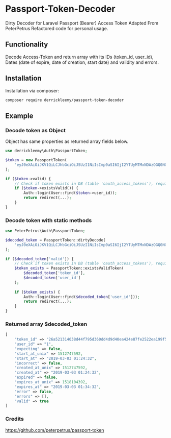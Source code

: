 # Passport-Token-Decoder
Dirty Decoder for Laravel Passport (Bearer) Access Token Adapted From PeterPetrus
Refactored code for personal usage.

## Functionality

Decode Access-Token and return array with its IDs (token_id, user_id), Dates (date of expire, date of creation, start date) and validity and errors.

## Installation

Installation via composer:

``` bash
composer require derrickleemy/passport-token-decoder
```

## Example

### Decode token as Object

Object has same properties as returned array fields below.

```php
use derrickleemy\Auth\PassportToken;

$token = new PassportToken(
    'eyJ0eXAiOiJKV1QiLCJhbGciOiJSUzI1NiIsImp0aSI6IjI2YTUyMTMxNDAzOGQ0NGY3OTVkMzYwZGQ0ZDlkNDBlYTQyNGU4N2ZlMjUyMmVhMTk5ZjU2ZWVmODg0ZTFhNWNmNjg2Nzk3NmQ2MDRmOWY5In0.eyJhdWQiOiIyIiwianRpIjoiMjZhNTIxMzE0MDM4ZDQ0Zjc5NWQzNjBkZDRkOWQ0MGVhNDI0ZTg3ZmUyNTIyZWExOTlmNTZlZWY4ODRlMWE1Y2Y2ODY3OTc2ZDYwNGY5ZjkiLCJpYXQiOjE1MTI3NDc1OTIsIm5iZiI6MTUxMjc0NzU5MiwiZXhwIjoxNTE4MTA0MzkyLCJzdWIiOiIxIiwic2NvcGVzIjpbXX0.toksHokX_RZ7eRToL_owakMJ3gbi0nppD5yrhA9C5McVSnn3WraA4NwBcwQVlkv316BTUOaJ14unBNEg1UKGuK4EhoiTBMdT1cSkgH1HKZg2SXNBrCPi9YY4g4-4qpfxQqLeBM5JsVbouD6VeeBmDJUGVcoXDXimKEft4lgkIIqPCmWOV9HscKkRQ23lyVhXaQo4TMoCUZfM2ppyqdl2wTsrXp7woQMbqwVo9bnc4d6opj55XvMgal5MmY8YXDHpJO29UWkn2mTIL3kB6KP_WDHg5LJU0r1ua1lTn8Om97Z4eMFFUlipq7yODSgtML92kiZef7JAX3DecxJbzB9tcDk22NtSoBzlHy86ZJHU9rKhcIuKbpys6X2dAHAlkS7GUCWHqZcwN38LfjoyUEiP7QHkLNogSZQZE_I7FPKLYpxyOiR83K4IZGlOEeiEJZGCVqUWviyyIfWRA3gusk6p5cB4begxOne_l0vnNRH2WiB-WOKBytL1fKeXwaJj8AIFGj03Wvb0OYqp01ef05kiX9Y-PbHYYi_x5L8fcywXqo3ubKKiChqTCXirLH9ENcTwQT0C32Z2EgLlNnyF5iH9XQuW5UN36ke63ad0iIjlEhinoOOF8OK8IDKiHGIQ0qJwZxFG3EVDX3UFQpZUaAgYlNTTXhyT-fvf1dNR8msy-h0'
);

if ($token->valid) {
    // Check if token exists in DB (table 'oauth_access_tokens'), require \Illuminate\Support\Facades\DB class
    if ($token->existsValid()) {
        Auth::login(User::find($token->user_id));
        return redirect(...);
    }
}
```

### Decode token with static methods

```php
use PeterPetrus\Auth\PassportToken;

$decoded_token = PassportToken::dirtyDecode(
    'eyJ0eXAiOiJKV1QiLCJhbGciOiJSUzI1NiIsImp0aSI6IjI2YTUyMTMxNDAzOGQ0NGY3OTVkMzYwZGQ0ZDlkNDBlYTQyNGU4N2ZlMjUyMmVhMTk5ZjU2ZWVmODg0ZTFhNWNmNjg2Nzk3NmQ2MDRmOWY5In0.eyJhdWQiOiIyIiwianRpIjoiMjZhNTIxMzE0MDM4ZDQ0Zjc5NWQzNjBkZDRkOWQ0MGVhNDI0ZTg3ZmUyNTIyZWExOTlmNTZlZWY4ODRlMWE1Y2Y2ODY3OTc2ZDYwNGY5ZjkiLCJpYXQiOjE1MTI3NDc1OTIsIm5iZiI6MTUxMjc0NzU5MiwiZXhwIjoxNTE4MTA0MzkyLCJzdWIiOiIxIiwic2NvcGVzIjpbXX0.toksHokX_RZ7eRToL_owakMJ3gbi0nppD5yrhA9C5McVSnn3WraA4NwBcwQVlkv316BTUOaJ14unBNEg1UKGuK4EhoiTBMdT1cSkgH1HKZg2SXNBrCPi9YY4g4-4qpfxQqLeBM5JsVbouD6VeeBmDJUGVcoXDXimKEft4lgkIIqPCmWOV9HscKkRQ23lyVhXaQo4TMoCUZfM2ppyqdl2wTsrXp7woQMbqwVo9bnc4d6opj55XvMgal5MmY8YXDHpJO29UWkn2mTIL3kB6KP_WDHg5LJU0r1ua1lTn8Om97Z4eMFFUlipq7yODSgtML92kiZef7JAX3DecxJbzB9tcDk22NtSoBzlHy86ZJHU9rKhcIuKbpys6X2dAHAlkS7GUCWHqZcwN38LfjoyUEiP7QHkLNogSZQZE_I7FPKLYpxyOiR83K4IZGlOEeiEJZGCVqUWviyyIfWRA3gusk6p5cB4begxOne_l0vnNRH2WiB-WOKBytL1fKeXwaJj8AIFGj03Wvb0OYqp01ef05kiX9Y-PbHYYi_x5L8fcywXqo3ubKKiChqTCXirLH9ENcTwQT0C32Z2EgLlNnyF5iH9XQuW5UN36ke63ad0iIjlEhinoOOF8OK8IDKiHGIQ0qJwZxFG3EVDX3UFQpZUaAgYlNTTXhyT-fvf1dNR8msy-h0'
);

if ($decoded_token['valid']) {
    // Check if token exists in DB (table 'oauth_access_tokens'), require \Illuminate\Support\Facades\DB class
    $token_exists = PassportToken::existsValidToken(
        $decoded_token['token_id'], 
        $decoded_token['user_id']
    );
    
    if ($token_exists) {
        Auth::login(User::find($decoded_token['user_id']));
        return redirect(...);
    }
}
```

### Returned array $decoded_token

```php
[
    "token_id" => "26a521314038d44f795d360dd4d9d40ea424e87fe2522ea199f56eef884e1a5cf6867976d604f9f9",
    "user_id" => "1",
    "expecting" => false,
    "start_at_unix" => 1512747592,
    "start_at" => "2019-03-03 01:24:32",
    "incorrect" => false,
    "created_at_unix" => 1512747592,
    "created_at" => "2019-03-03 01:24:32",
    "expired" => false,
    "expires_at_unix" => 1518104392,
    "expires_at" => "2019-03-03 01:34:32",
    "error" => false,
    "errors" => [],
    "valid" => true
]
```

### Credits
https://github.com/peterpetrus/passport-token